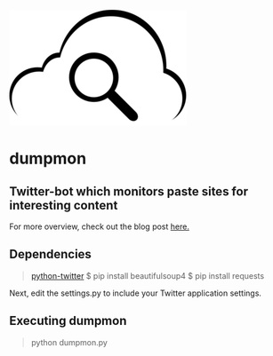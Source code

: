 ![Dumpmon Logo](assets/logo-small.png?raw=true)
# dumpmon
## Twitter-bot which monitors paste sites for interesting content

For more overview, check out the blog post [here.](http://raidersec.blogspot.com/2013/03/introducing-dumpmon-twitter-bot-that.html)

## Dependencies
> [python-twitter](https://code.google.com/p/python-twitter/)
> $ pip install beautifulsoup4
> $ pip install requests

Next, edit the settings.py to include your Twitter application settings.

## Executing dumpmon

> python dumpmon.py